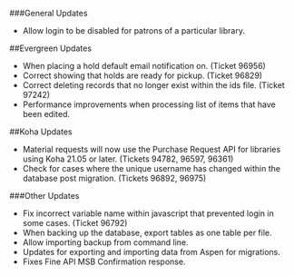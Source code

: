 ###General Updates
- Allow login to be disabled for patrons of a particular library. 

##Evergreen Updates
- When placing a hold default email notification on. (Ticket 96956) 
- Correct showing that holds are ready for pickup. (Ticket 96829)
- Correct deleting records that no longer exist within the ids file. (Ticket 97242)
- Performance improvements when processing list of items that have been edited. 

##Koha Updates
- Material requests will now use the Purchase Request API for libraries using Koha 21.05 or later. (Tickets 94782, 96597, 96361)
- Check for cases where the unique username has changed within the database post migration. (Tickets 96892, 96975) 

###Other Updates
- Fix incorrect variable name within javascript that prevented login in some cases. (Ticket 96792)
- When backing up the database, export tables as one table per file. 
- Allow importing backup from command line.
- Updates for exporting and importing data from Aspen for migrations.
- Fixes Fine API MSB Confirmation response. 
